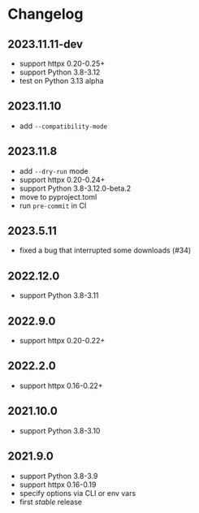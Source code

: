 # Changelog

## 2023.11.11-dev
* support httpx 0.20-0.25+
* support Python 3.8-3.12
* test on Python 3.13 alpha

## 2023.11.10
* add `--compatibility-mode`

## 2023.11.8
* add `--dry-run` mode
* support httpx 0.20-0.24+
* support Python 3.8-3.12.0-beta.2
* move to pyproject.toml
* run `pre-commit` in CI

## 2023.5.11
* fixed a bug that interrupted some downloads (#34)

## 2022.12.0
* support Python 3.8-3.11

## 2022.9.0
* support httpx 0.20-0.22+

## 2022.2.0
* support httpx 0.16-0.22+

## 2021.10.0
* support Python 3.8-3.10

## 2021.9.0
* support Python 3.8-3.9
* support httpx 0.16-0.19
* specify options via CLI or env vars
* first _stable_ release
